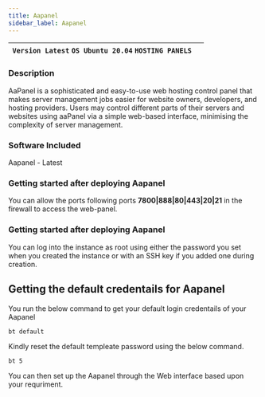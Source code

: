 ```yaml
---
title: Aapanel
sidebar_label: Aapanel
---
```


|**`Version Latest` `OS Ubuntu 20.04` `HOSTING PANELS`**|  |
|-------------------------------------------------------|--|

### Description

AaPanel is a sophisticated and easy-to-use web hosting control panel that makes server management jobs easier for website owners, developers, and hosting providers. Users may control different parts of their servers and websites using aaPanel via a simple web-based interface, minimising the complexity of server management.

### Software Included

Aapanel - Latest

### Getting started after deploying Aapanel

You can allow the ports following  ports **7800|888|80|443|20|21** in the firewall to access the web-panel.

### Getting started after deploying Aapanel

You can log into the instance as root using either the password you set when you created the instance or with an SSH key if you added one during creation.


## Getting the default credentails for Aapanel

You run the below command to get your default login credentails of your Aapanel

~~~
bt default
~~~

Kindly reset the default templeate password using the below command.

~~~
bt 5
~~~

You can then set up the Aapanel through the Web interface based upon your requriment.